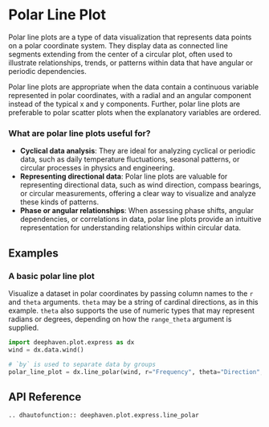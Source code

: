 # Polar Line Plot

Polar line plots are a type of data visualization that represents data points on a polar coordinate system. They display data as connected line segments extending from the center of a circular plot, often used to illustrate relationships, trends, or patterns within data that have angular or periodic dependencies.

Polar line plots are appropriate when the data contain a continuous variable represented in polar coordinates, with a radial and an angular component instead of the typical x and y components. Further, polar line plots are preferable to polar scatter plots when the explanatory variables are ordered.

### What are polar line plots useful for?

- **Cyclical data analysis**: They are ideal for analyzing cyclical or periodic data, such as daily temperature fluctuations, seasonal patterns, or circular processes in physics and engineering.
- **Representing directional data**: Polar line plots are valuable for representing directional data, such as wind direction, compass bearings, or circular measurements, offering a clear way to visualize and analyze these kinds of patterns.
- **Phase or angular relationships**: When assessing phase shifts, angular dependencies, or correlations in data, polar line plots provide an intuitive representation for understanding relationships within circular data.

## Examples

### A basic polar line plot

Visualize a dataset in polar coordinates by passing column names to the `r` and `theta` arguments. `theta` may be a string of cardinal directions, as in this example. `theta` also supports the use of numeric types that may represent radians or degrees, depending on how the `range_theta` argument is supplied.

```python order=polar_line_plot,wind
import deephaven.plot.express as dx
wind = dx.data.wind()

# `by` is used to separate data by groups
polar_line_plot = dx.line_polar(wind, r="Frequency", theta="Direction", by="Strength")
```

## API Reference
```{eval-rst}
.. dhautofunction:: deephaven.plot.express.line_polar
```
